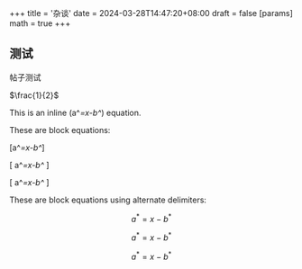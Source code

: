 +++
title = '杂谈'
date = 2024-03-28T14:47:20+08:00
draft = false
[params]
  math = true
+++

## 测试

帖子测试

$\frac{1}{2}$

This is an inline \(a^*=x-b^*\) equation.

These are block equations:

\[a^*=x-b^*\]

\[ a^*=x-b^* \]

\[
a^*=x-b^*
\]

These are block equations using alternate delimiters:

$$a^*=x-b^*$$

$$ a^*=x-b^* $$

$$
a^*=x-b^*
$$